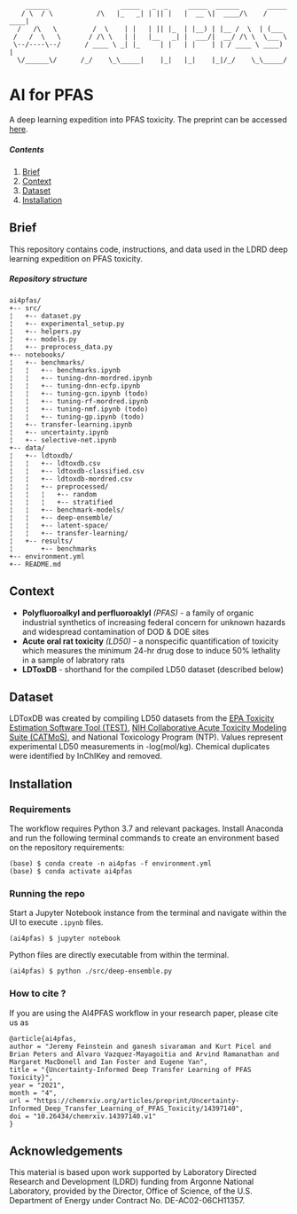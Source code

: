 
~~~
    ______                  _____   _  _     _____  ______       _____ 
   / \  / \           /\   |_   _| | || |   |  __ \|  ____/\    / ____|
  /   /\   \         /  \    | |   | || |_  | |__) | |__ /  \  | (___  
 /   /  \   \       / /\ \   | |   |__   _| |  ___/|  __/ /\ \  \___ \ 
 \--/----\--/      / ____ \ _| |_     | |   | |    | | / ____ \ ____) | 
  \/______\/      /_/    \_\_____|    |_|   |_|    |_|/_/    \_\_____/   
~~~
# AI for PFAS
A deep learning expedition into PFAS toxicity. The preprint can be accessed [here](https://chemrxiv.org/articles/preprint/Uncertainty-Informed_Deep_Transfer_Learning_of_PFAS_Toxicity/14397140).

##### Contents
 1. [Brief](#brief)
 1. [Context](#context)
 2. [Dataset](#dataset)
 3. [Installation](#installation)

## Brief
This repository contains code, instructions, and data used in the LDRD deep learning expedition on PFAS toxicity.

##### Repository structure
~~~
ai4pfas/
+-- src/
¦   +-- dataset.py
¦   +-- experimental_setup.py
¦   +-- helpers.py
¦   +-- models.py
¦   +-- preprocess_data.py
+-- notebooks/
¦   +-- benchmarks/
¦   ¦   +-- benchmarks.ipynb
¦   ¦   +-- tuning-dnn-mordred.ipynb
¦   ¦   +-- tuning-dnn-ecfp.ipynb
¦   ¦   +-- tuning-gcn.ipynb (todo)
¦   ¦   +-- tuning-rf-mordred.ipynb
¦   ¦   +-- tuning-nmf.ipynb (todo)
¦   ¦   +-- tuning-gp.ipynb (todo)
¦   +-- transfer-learning.ipynb
¦   +-- uncertainty.ipynb
¦   +-- selective-net.ipynb
+-- data/
¦   +-- ldtoxdb/
¦   ¦   +-- ldtoxdb.csv
¦   ¦   +-- ldtoxdb-classified.csv
¦   ¦   +-- ldtoxdb-mordred.csv
¦   ¦   +-- preprocessed/
¦   ¦   ¦   +-- random
¦   ¦   ¦   +-- stratified
¦   ¦   +-- benchmark-models/
¦   ¦   +-- deep-ensemble/
¦   ¦   +-- latent-space/
¦   ¦   +-- transfer-learning/
¦   +-- results/
¦       +-- benchmarks
+-- environment.yml
+-- README.md
~~~

## Context
 - **Polyfluoroalkyl and perfluoroaklyl** *(PFAS)* - a family of organic industrial synthetics of increasing federal concern for unknown hazards and widespread contamination of DOD & DOE sites
 - **Acute oral rat toxicity** *(LD50)* - a nonspecific quantification of toxicity which measures the minimum 24-hr drug dose to induce 50% lethality in a sample of labratory rats
 - **LDToxDB** - shorthand for the compiled LD50 dataset (described below)

## Dataset
LDToxDB was created by compiling LD50 datasets from the [EPA Toxicity Estimation Software Tool (TEST)](https://www.epa.gov/chemical-research/toxicity-estimation-software-tool-test), [NIH Collaborative Acute Toxicity Modeling Suite (CATMoS)](https://ntp.niehs.nih.gov/iccvamreport/2019/technology/comp-tools-dev/catmos/index.html), and National Toxicology Program (NTP). Values represent experimental LD50 measurements in -log(mol/kg). Chemical duplicates were identified by InChIKey and removed.

## Installation
### Requirements
The workflow requires Python 3.7 and relevant packages. Install Anaconda and run the following terminal commands to create an environment based on the repository requirements:
~~~
(base) $ conda create -n ai4pfas -f environment.yml
(base) $ conda activate ai4pfas
~~~

### Running the repo
Start a Jupyter Notebook instance from the terminal and navigate within the UI to execute `.ipynb` files.
~~~
(ai4pfas) $ jupyter notebook
~~~

Python files are directly executable from within the terminal.
~~~
(ai4pfas) $ python ./src/deep-ensemble.py
~~~

### How to cite ?
If you are using the AI4PFAS workflow  in your research paper, please cite us as
```
@article{ai4pfas,
author = "Jeremy Feinstein and ganesh sivaraman and Kurt Picel and Brian Peters and Alvaro Vazquez-Mayagoitia and Arvind Ramanathan and Margaret MacDonell and Ian Foster and Eugene Yan",
title = "{Uncertainty-Informed Deep Transfer Learning of PFAS Toxicity}",
year = "2021",
month = "4",
url = "https://chemrxiv.org/articles/preprint/Uncertainty-Informed_Deep_Transfer_Learning_of_PFAS_Toxicity/14397140",
doi = "10.26434/chemrxiv.14397140.v1"
}
```

## Acknowledgements
This  material  is  based  upon  work  supported  by  Laboratory  Directed  Research  and  Development (LDRD) funding from Argonne National Laboratory, provided by the Director, Office of Science, of the U.S. Department of Energy under Contract No. DE-AC02-06CH11357.
